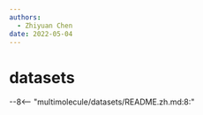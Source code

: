```yaml
---
authors:
  - Zhiyuan Chen
date: 2022-05-04
---
```


# datasets

--8<-- "multimolecule/datasets/README.zh.md:8:"
